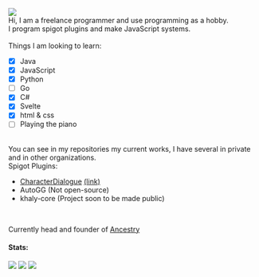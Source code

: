 ![](https://komarev.com/ghpvc/?username=iAtog&color=brightgreen) <br>
Hi, I am a freelance programmer and use programming as a hobby.<br>
I program spigot plugins and make JavaScript systems.<br><br>
Things I am looking to learn:
- [x] Java
- [x] JavaScript
- [x] Python
- [ ] Go 
- [x] C#
- [x] Svelte
- [x] html & css 
- [ ] Playing the piano
<br>
You can see in my repositories my current works, I have several in private and in other organizations.<br>
Spigot Plugins:<br>

* [CharacterDialogue](https://github.com/iAtog/CharacterDialogue) [(link)](https://www.spigotmc.org/resources/95868/)
* AutoGG (Not open-source)
* khaly-core (Project soon to be made public)
<br>

Currently head and founder of [Ancestry](https://github.com/AncestryCode)

#### Stats:
![](https://github-profile-summary-cards.vercel.app/api/cards/profile-details?username=iAtog&theme=github_dark)
![](https://github-profile-summary-cards.vercel.app/api/cards/stats?username=iAtog&theme=github_dark)
![](https://github-profile-summary-cards.vercel.app/api/cards/repos-per-language?username=iAtog&theme=github_dark) 
